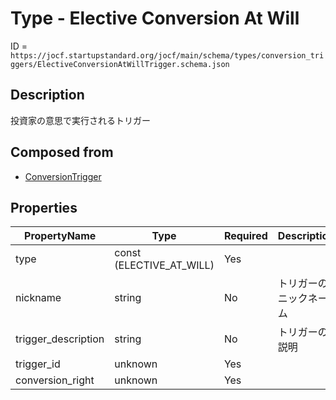 # Type - Elective Conversion At Will

ID = `https://jocf.startupstandard.org/jocf/main/schema/types/conversion_triggers/ElectiveConversionAtWillTrigger.schema.json`

## Description
投資家の意思で実行されるトリガー

## Composed from
- [ConversionTrigger](../../../../primitives/types/conversion_triggers/ConversionTrigger.md)

## Properties

| PropertyName | Type | Required | Description |
|-------------|------|----------|-------------|
| type | const (ELECTIVE_AT_WILL) | Yes |  |
| nickname | string | No | トリガーのニックネーム |
| trigger_description | string | No | トリガーの説明 |
| trigger_id | unknown | Yes |  |
| conversion_right | unknown | Yes |  |